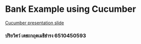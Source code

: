 # Bank Example using Cucumber

[Cucumber presentation slide](https://github.com/ladyusa/cucumber-atm/blob/master/cucumber.pdf)

### ปริยวิศว์ เตชะกฤตเมธีธำรง 6510450593
